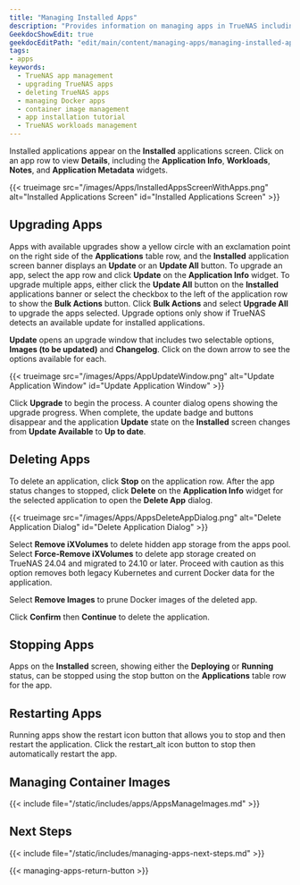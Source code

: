 ```yaml
---
title: "Managing Installed Apps"
description: "Provides information on managing apps in TrueNAS including upgrading, deleting, stopping and starting, and managing container images."
GeekdocShowEdit: true
geekdocEditPath: "edit/main/content/managing-apps/managing-installed-apps.md"
tags:
- apps
keywords:
  - TrueNAS app management
  - upgrading TrueNAS apps
  - deleting TrueNAS apps
  - managing Docker apps
  - container image management
  - app installation tutorial
  - TrueNAS workloads management
---
```


Installed applications appear on the **Installed** applications screen.
Click on an app row to view **Details**, including the **Application Info**, **Workloads**, **Notes**, and **Application Metadata** widgets.

{{< trueimage src="/images/Apps/InstalledAppsScreenWithApps.png" alt="Installed Applications Screen" id="Installed Applications Screen" >}}

## Upgrading Apps

Apps with available upgrades show a yellow circle with an exclamation point on the right side of the **Applications** table row, and the **Installed** application screen banner displays an **Update** or an **Update All** button.
To upgrade an app, select the app row and click **Update** on the **Application Info** widget.
To upgrade multiple apps, either click the **Update All** button on the **Installed** applications banner or select the checkbox to the left of the application row to show the **Bulk Actions** button.
Click **Bulk Actions** and select **Upgrade All** to upgrade the apps selected.
Upgrade options only show if TrueNAS detects an available update for installed applications.

**Update** opens an upgrade window that includes two selectable options, **Images (to be updated)** and **Changelog**.
Click on the down arrow to see the options available for each.

{{< trueimage src="/images/Apps/AppUpdateWindow.png" alt="Update Application Window" id="Update Application Window" >}}

Click **Upgrade** to begin the process. A counter dialog opens showing the upgrade progress.
When complete, the update badge and buttons disappear and the application **Update** state on the **Installed** screen changes from **Update Available** to **Up to date**.

## Deleting Apps

To delete an application, click <i class="fa fa-stop" aria-hidden="true"></i> **Stop** on the application row.
After the app status changes to stopped, click **Delete** on the **Application Info** widget for the selected application to open the **Delete App** dialog.

{{< trueimage src="/images/Apps/AppsDeleteAppDialog.png" alt="Delete Application Dialog" id="Delete Application Dialog" >}}

Select **Remove iXVolumes** to delete hidden app storage from the apps pool.
Select **Force-Remove iXVolumes** to delete app storage created on TrueNAS 24.04 and migrated to 24.10 or later.
Proceed with caution as this option removes both legacy Kubernetes and current Docker data for the application.

Select **Remove Images** to prune Docker images of the deleted app.

Click **Confirm** then **Continue** to delete the application.

## Stopping Apps

Apps on the **Installed** screen, showing either the **Deploying** or **Running** status, can be stopped using the stop button on the **Applications** table row for the app.

## Restarting Apps

Running apps show the restart icon button that allows you to stop and then restart the application.
Click the <span class="material-icons">restart_alt</span> icon button to stop then automatically restart the app.

## Managing Container Images

{{< include file="/static/includes/apps/AppsManageImages.md" >}}

## Next Steps

{{< include file="/static/includes/managing-apps-next-steps.md" >}}

{{< managing-apps-return-button >}}

